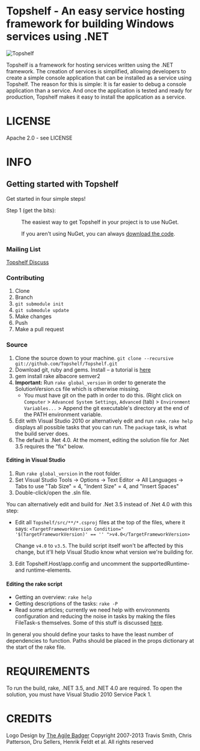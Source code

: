 Topshelf - An easy service hosting framework for building Windows services using .NET
=======

![Topshelf](http://www.phatboyg.com/top-shelf-3-small.png "Topshelf")

Topshelf is a framework for hosting services written using the .NET framework. The creation of services is simplified, allowing developers to create a simple console application that can be installed as a service using Topshelf. The reason for this is simple: It is far easier to debug a console application than a service. And once the application is tested and ready for production, Topshelf makes it easy to install the application as a service.

# LICENSE
Apache 2.0 - see LICENSE

# INFO

## Getting started with Topshelf

Get started in four simple steps!

<dl>
	<dt>Step 1 (get the bits):</dt>
	<dd>
  <p>The easiest way to get Topshelf in your project is to use NuGet.</p>
  <p>If you aren't using NuGet, you can always <a href="https://github.com/Topshelf/Topshelf/downloads">download the code</a>.</p>
	</dd>
</dl>

### Mailing List

[Topshelf Discuss](http://groups.google.com/group/topshelf-discuss)


### Contributing

1. Clone
1. Branch
1. `git submodule init`
1. `git submodule update`
1. Make changes
1. Push
1. Make a pull request

### Source

 1. Clone the source down to your machine.
   `git clone --recursive git://github.com/Topshelf/Topshelf.git`
 2. Download git, ruby and gems. Install – a tutorial is [here][gems]
 3. gem install rake albacore semver2
 4. **Important:** Run `rake global_version` in order to generate the SolutionVersion.cs file which is otherwise missing.
	* You must have git on the path in order to do this. (Right click on `Computer` > `Advanced System Settings`, `Advanced` (tab) > `Environment Variables...` > Append the git executable's directory at the end of the PATH environment variable.
 5. Edit with Visual Studio 2010 or alternatively edit and run `rake`. `rake help` displays all possible tasks that you can run. The `package` task, is what the build server does.
 6. The default is .Net 4.0. At the moment, editing the solution file for .Net 3.5 requires the "fix" below.

[gems]: http://guides.rubyonrails.org/command_line.html  "How to use ruby/gems"

#### Editing in Visual Studio

 1. Run `rake global_version` in the root folder.
 2. Set Visual Studio Tools -> Options -> Text Editor -> All Languages -> Tabs to use "Tab Size" = 4, "Indent Size" = 4, and "Insert Spaces"
 3. Double-click/open the .sln file.

 You can alternatively edit and build for .Net 3.5 instead of .Net 4.0 with this step:

 * Edit all `Topshelf/src/**/*.csproj` files at the top of the files, where it says:
    `<TargetFrameworkVersion Condition=" '$(TargetFrameworkVersion)' == '' ">v4.0</TargetFrameworkVersion>`

   Change `v4.0` to `v3.5`. The build script itself won't be affected by this change, but it'll help Visual Studio know what version we're building for.
  3. Edit Topshelf.Host/app.config and uncomment the supportedRuntime- and runtime-elements.

#### Editing the rake script

 * Getting an overview: `rake help`
 * Getting descriptions of the tasks: `rake -P`
 * Read some articles; currently we need help with environments configuration and reducing the noise in tasks by making the files FileTask-s themselves. Some of this stuff is discussed [here][fowler-rake].

In general you should define your tasks to have the least number of dependencies to function. Paths should be placed in the props dictionary at the start of the rake file.

[fowler-rake]: http://martinfowler.com/articles/rake.html  "An article about Rake for building"

# REQUIREMENTS

To run the build, rake, .NET 3.5, and .NET 4.0 are required. To open the solution, you must have Visual Studio 2010 Service Pack 1.

# CREDITS
Logo Design by [The Agile Badger](http://www.theagilebadger.com)
Copyright 2007-2013 Travis Smith, Chris Patterson, Dru Sellers, Henrik Feldt et al. All rights reserved

